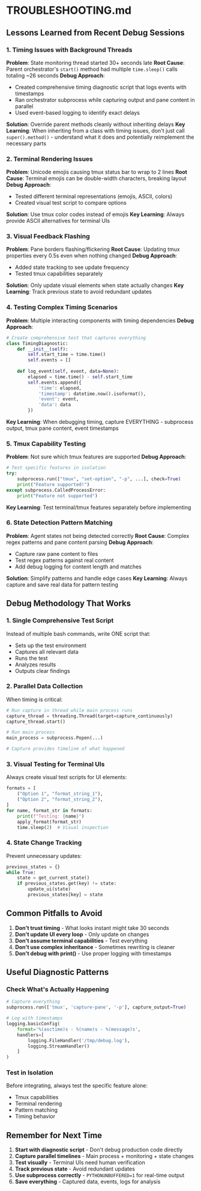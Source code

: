 # TROUBLESHOOTING.md

## Lessons Learned from Recent Debug Sessions

### 1. Timing Issues with Background Threads

**Problem**: State monitoring thread started 30+ seconds late
**Root Cause**: Parent orchestrator's `start()` method had multiple `time.sleep()` calls totaling ~26 seconds
**Debug Approach**:
- Created comprehensive timing diagnostic script that logs events with timestamps
- Ran orchestrator subprocess while capturing output and pane content in parallel
- Used event-based logging to identify exact delays

**Solution**: Override parent methods cleanly without inheriting delays
**Key Learning**: When inheriting from a class with timing issues, don't just call `super().method()` - understand what it does and potentially reimplement the necessary parts

### 2. Terminal Rendering Issues

**Problem**: Unicode emojis causing tmux status bar to wrap to 2 lines
**Root Cause**: Terminal emojis can be double-width characters, breaking layout
**Debug Approach**:
- Tested different terminal representations (emojis, ASCII, colors)
- Created visual test script to compare options

**Solution**: Use tmux color codes instead of emojis
**Key Learning**: Always provide ASCII alternatives for terminal UIs

### 3. Visual Feedback Flashing

**Problem**: Pane borders flashing/flickering
**Root Cause**: Updating tmux properties every 0.5s even when nothing changed
**Debug Approach**:
- Added state tracking to see update frequency
- Tested tmux capabilities separately

**Solution**: Only update visual elements when state actually changes
**Key Learning**: Track previous state to avoid redundant updates

### 4. Testing Complex Timing Scenarios

**Problem**: Multiple interacting components with timing dependencies
**Debug Approach**:
```python
# Create comprehensive test that captures everything
class TimingDiagnostic:
    def __init__(self):
        self.start_time = time.time()
        self.events = []
        
    def log_event(self, event, data=None):
        elapsed = time.time() - self.start_time
        self.events.append({
            'time': elapsed,
            'timestamp': datetime.now().isoformat(),
            'event': event,
            'data': data
        })
```

**Key Learning**: When debugging timing, capture EVERYTHING - subprocess output, tmux pane content, event timestamps

### 5. Tmux Capability Testing

**Problem**: Not sure which tmux features are supported
**Debug Approach**:
```python
# Test specific features in isolation
try:
    subprocess.run(["tmux", "set-option", "-p", ...], check=True)
    print("Feature supported!")
except subprocess.CalledProcessError:
    print("Feature not supported")
```

**Key Learning**: Test terminal/tmux features separately before implementing

### 6. State Detection Pattern Matching

**Problem**: Agent states not being detected correctly
**Root Cause**: Complex regex patterns and pane content parsing
**Debug Approach**:
- Capture raw pane content to files
- Test regex patterns against real content
- Add debug logging for content length and matches

**Solution**: Simplify patterns and handle edge cases
**Key Learning**: Always capture and save real data for pattern testing

## Debug Methodology That Works

### 1. Single Comprehensive Test Script
Instead of multiple bash commands, write ONE script that:
- Sets up the test environment
- Captures all relevant data
- Runs the test
- Analyzes results
- Outputs clear findings

### 2. Parallel Data Collection
When timing is critical:
```python
# Run capture in thread while main process runs
capture_thread = threading.Thread(target=capture_continuously)
capture_thread.start()

# Run main process
main_process = subprocess.Popen(...)

# Capture provides timeline of what happened
```

### 3. Visual Testing for Terminal UIs
Always create visual test scripts for UI elements:
```python
formats = [
    ("Option 1", "format_string_1"),
    ("Option 2", "format_string_2"),
]
for name, format_str in formats:
    print(f"Testing: {name}")
    apply_format(format_str)
    time.sleep(2)  # Visual inspection
```

### 4. State Change Tracking
Prevent unnecessary updates:
```python
previous_states = {}
while True:
    state = get_current_state()
    if previous_states.get(key) != state:
        update_ui(state)
        previous_states[key] = state
```

## Common Pitfalls to Avoid

1. **Don't trust timing** - What looks instant might take 30 seconds
2. **Don't update UI every loop** - Only update on changes
3. **Don't assume terminal capabilities** - Test everything
4. **Don't use complex inheritance** - Sometimes rewriting is cleaner
5. **Don't debug with print()** - Use proper logging with timestamps

## Useful Diagnostic Patterns

### Check What's Actually Happening
```python
# Capture everything
subprocess.run(['tmux', 'capture-pane', '-p'], capture_output=True)

# Log with timestamps
logging.basicConfig(
    format='%(asctime)s - %(name)s - %(message)s',
    handlers=[
        logging.FileHandler('/tmp/debug.log'),
        logging.StreamHandler()
    ]
)
```

### Test in Isolation
Before integrating, always test the specific feature alone:
- Tmux capabilities
- Terminal rendering  
- Pattern matching
- Timing behavior

## Remember for Next Time

1. **Start with diagnostic script** - Don't debug production code directly
2. **Capture parallel timelines** - Main process + monitoring + state changes
3. **Test visually** - Terminal UIs need human verification
4. **Track previous state** - Avoid redundant updates
5. **Use subprocess correctly** - `PYTHONUNBUFFERED=1` for real-time output
6. **Save everything** - Captured data, events, logs for analysis